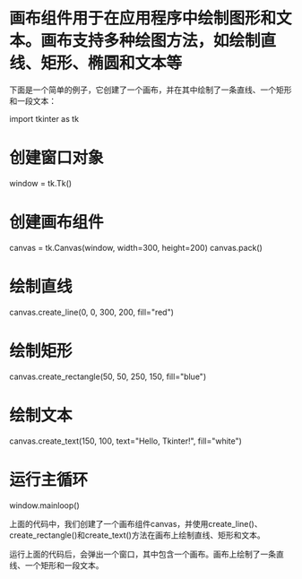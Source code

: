 # 画布组件用于在应用程序中绘制图形和文本。画布支持多种绘图方法，如绘制直线、矩形、椭圆和文本等

下面是一个简单的例子，它创建了一个画布，并在其中绘制了一条直线、一个矩形和一段文本：

import tkinter as tk

# 创建窗口对象
window = tk.Tk()

# 创建画布组件
canvas = tk.Canvas(window, width=300, height=200)
canvas.pack()

# 绘制直线
canvas.create_line(0, 0, 300, 200, fill="red")

# 绘制矩形
canvas.create_rectangle(50, 50, 250, 150, fill="blue")

# 绘制文本
canvas.create_text(150, 100, text="Hello, Tkinter!", fill="white")

# 运行主循环
window.mainloop()

上面的代码中，我们创建了一个画布组件canvas，并使用create_line()、create_rectangle()和create_text()方法在画布上绘制直线、矩形和文本。

运行上面的代码后，会弹出一个窗口，其中包含一个画布。画布上绘制了一条直线、一个矩形和一段文本。
